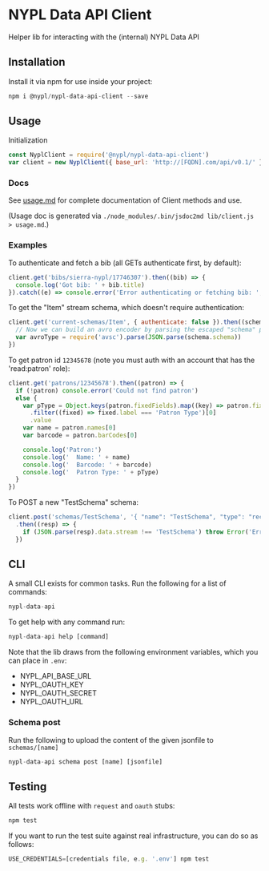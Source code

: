 # NYPL Data API Client

Helper lib for interacting with the (internal) NYPL Data API

## Installation

Install it via npm for use inside your project:

```js
npm i @nypl/nypl-data-api-client --save
```

## Usage

Initialization

```js
const NyplClient = require('@nypl/nypl-data-api-client')
var client = new NyplClient({ base_url: 'http://[FQDN].com/api/v0.1/' })
```

### Docs

See [usage.md](usage.md) for complete documentation of Client methods and use.

(Usage doc is generated via `./node_modules/.bin/jsdoc2md lib/client.js > usage.md`.)

### Examples

To authenticate and fetch a bib (all GETs authenticate first, by default):

```js
client.get('bibs/sierra-nypl/17746307').then((bib) => {
  console.log('Got bib: ' + bib.title)
}).catch((e) => console.error('Error authenticating or fetching bib: ', e))
```

To get the "Item" stream schema, which doesn't require authentication:
```js
client.get('current-schemas/Item', { authenticate: false }).then((schema) => {
  // Now we can build an avro encoder by parsing the escaped "schema" prop:
  var avroType = require('avsc').parse(JSON.parse(schema.schema))
})
```

To get patron id `12345678` (note you must auth with an account that has the 'read:patron' role):
```js
client.get('patrons/12345678').then((patron) => {
  if (!patron) console.error('Could not find patron')
  else {
    var pType = Object.keys(patron.fixedFields).map((key) => patron.fixedFields[key])
      .filter((fixed) => fixed.label === 'Patron Type')[0]
      .value
    var name = patron.names[0]
    var barcode = patron.barCodes[0]

    console.log('Patron:')
    console.log('  Name: ' + name)
    console.log('  Barcode: ' + barcode)
    console.log('  Patron Type: ' + pType)
  }
})
```

To POST a new "TestSchema" schema:
```js
client.post('schemas/TestSchema', '{ "name": "TestSchema", "type": "record", "fields": [ ... ] }')
  .then((resp) => {
    if (JSON.parse(resp).data.stream !== 'TestSchema') throw Error('Error creating schema...')
  })
```

## CLI

A small CLI exists for common tasks. Run the following for a list of commands:

```js
nypl-data-api
```

To get help with any command run:

```js
nypl-data-api help [command]
```

Note that the lib draws from the following environment variables, which you can place in `.env`:

 - NYPL_API_BASE_URL
 - NYPL_OAUTH_KEY
 - NYPL_OAUTH_SECRET
 - NYPL_OAUTH_URL

### Schema post

Run the following to upload the content of the given jsonfile to `schemas/[name]`

```js
nypl-data-api schema post [name] [jsonfile]
```

## Testing

All tests work offline with `request` and `oauth` stubs:

```js
npm test
```

If you want to run the test suite against real infrastructure, you can do so as follows:

```js
USE_CREDENTIALS=[credentials file, e.g. '.env'] npm test
```
